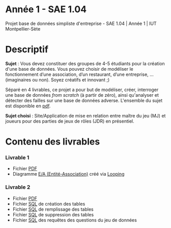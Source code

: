# Année 1 - SAE 1.04
Projet base de données simpliste d'entreprise - SAE 1.04 | Année 1 | IUT Montpellier-Sète

# Descriptif
**Sujet** : Vous devez constituer des groupes de 4-5 étudiants pour la création d'une base de données. Vous pouvez choisir de modéliser le fonctionnement d’une association, d’un restaurant, d’une
entreprise, ... (imaginaires ou non). Soyez créatifs et innovant ;)

Séparé en 4 livrables, ce projet a pour but de modéliser, créer, interroger une base de données _from scratch_ (à partir de zéro), ainsi qu'analyser et détecter des failles sur une base de données adverse.
L'ensemble du sujet est disponible en [pdf](SAE4-2023.pdf).

**Sujet choisi** : Site/Application de mise en relation entre maître du jeu (MJ) et joueurs pour des parties de jeux de rôles (JDR) en présentiel.

# Contenu des livrables

### Livrable 1
- Fichier [PDF](Livrable%201/S1_SAE104_L1_Franceus_Lopez_Rigaux_Deschanel_Renaud.pdf)
- Diagramme [E/A (Entité-Association)](Livrable%201/Diagramme%20EA.loo) créé via [Looping](https://www.looping-mcd.fr/)

### Livrable 2
- Fichier [PDF](Livrable%202/S1_SAE104_L2_Franceus_Lopez_Rigaux_Deschanel_Renaud.pdf)
- Fichier [SQL](Livrable%202/Creation.sql) de création des tables
- Fichier [SQL](Livrable%202/Insertion.sql) de remplissage des tables
- Fichier [SQL](Livrable%202/Suppression.sql) de suppression des tables
- Fichier [SQL](Livrable%202/Requetes_questions.sql) des requêtes des questions du jeu de données
